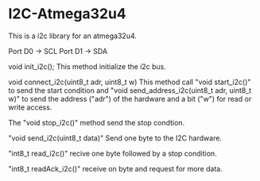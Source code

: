 # I2C-Atmega32u4

This is a i2c library for an atmega32u4. 

Port D0 -> SCL
Port D1 -> SDA

void init_i2c();
This method initialize the i2c bus.

void connect_i2c(uint8_t adr, uint8_t w)
This method call "void start_i2c()" to send the start condition and "void send_address_i2c(uint8_t adr, uint8_t w)"
to send the address ("adr") of the hardware and a bit ("w") for read or write access.

The "void stop_i2c()" method send the stop condtion.

"void send_i2c(uint8_t data)" Send one byte to the I2C hardware.

"int8_t read_i2c()" recive one byte followed by a stop condition.

"int8_t readAck_i2c()" receive on byte and request for more data.

